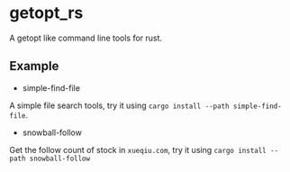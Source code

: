 # getopt_rs

A getopt like command line tools for rust.

## Example

- simple-find-file

A simple file search tools, try it using `cargo install --path simple-find-file`.

- snowball-follow

Get the follow count of stock in `xueqiu.com`, try it using `cargo install --path snowball-follow`